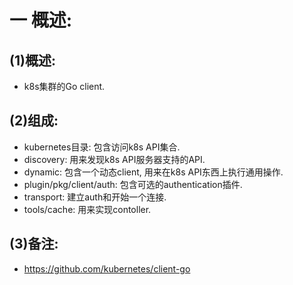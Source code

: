 # 一 概述:
## (1)概述:
- k8s集群的Go client.

## (2)组成:
- kubernetes目录: 包含访问k8s API集合.
- discovery: 用来发现k8s API服务器支持的API.
- dynamic: 包含一个动态client, 用来在k8s API东西上执行通用操作.
- plugin/pkg/client/auth: 包含可选的authentication插件.
- transport: 建立auth和开始一个连接.
- tools/cache: 用来实现contoller.

## (3)备注:
- https://github.com/kubernetes/client-go
